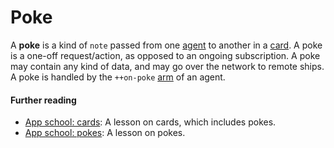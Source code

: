 # Poke

A **poke** is a kind of `note` passed from one [agent](agent) to another in a [card](card). A poke is a one-off request/action, as opposed to an ongoing subscription. A poke may contain any kind of data, and may go over the network to remote ships. A poke is handled by the `++on-poke` [arm](arm) of an agent.

#### Further reading

- [App school: cards](../courses/app-school/5-cards): A lesson on cards, which includes pokes.
- [App school: pokes](../courses/app-school/6-pokes): A lesson on pokes.
